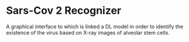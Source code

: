 # Sars-Cov 2 Recognizer
A graphical interface to which is linked a DL model in order to identify the existence of the virus based on X-ray images of alveolar stem cells.
